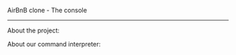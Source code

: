 AirBnB clone - The console
____________________________

About the project:


About our command interpreter:
